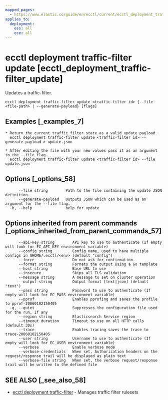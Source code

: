 ```yaml
---
mapped_pages:
  - https://www.elastic.co/guide/en/ecctl/current/ecctl_deployment_traffic-filter_update.html
applies_to:
  deployment:
    ess: all
    ece: all
---
```


# ecctl deployment traffic-filter update [ecctl_deployment_traffic-filter_update]

Updates a traffic-filter.

```
ecctl deployment traffic-filter update <traffic-filter id> {--file <file-path> | --generate-payload} [flags]
```


## Examples [_examples_7]

```
* Return the current traffic filter state as a valid update payload.
  ecctl deployment traffic-filter update <traffic-filter id> --generate-payload > update.json

* After editing the file with your new values pass it as an argument to the --file flag.
  ecctl deployment traffic-filter update <traffic-filter id> --file update.json
```


## Options [_options_58]

```
      --file string        Path to the file containing the update JSON definition.
      --generate-payload   Outputs JSON which can be used as an argument for the --file flag.
  -h, --help               help for update
```


## Options inherited from parent commands [_options_inherited_from_parent_commands_57]

```
      --api-key string        API key to use to authenticate (If empty will look for EC_API_KEY environment variable)
      --config string         Config name, used to have multiple configs in $HOME/.ecctl/<env> (default "config")
      --force                 Do not ask for confirmation
      --format string         Formats the output using a Go template
      --host string           Base URL to use
      --insecure              Skips all TLS validation
      --message string        A message to set on cluster operation
      --output string         Output format [text|json] (default "text")
      --pass string           Password to use to authenticate (If empty will look for EC_PASS environment variable)
      --pprof                 Enables pprofing and saves the profile to pprof-20060102150405
  -q, --quiet                 Suppresses the configuration file used for the run, if any
      --region string         Elasticsearch Service region
      --timeout duration      Timeout to use on all HTTP calls (default 30s)
      --trace                 Enables tracing saves the trace to trace-20060102150405
      --user string           Username to use to authenticate (If empty will look for EC_USER environment variable)
      --verbose               Enable verbose mode
      --verbose-credentials   When set, Authorization headers on the request/response trail will be displayed as plain text
      --verbose-file string   When set, the verbose request/response trail will be written to the defined file
```


## SEE ALSO [_see_also_58]

* [ecctl deployment traffic-filter](/reference/ecctl_deployment_traffic-filter.md)	 - Manages traffic filter rulesets

